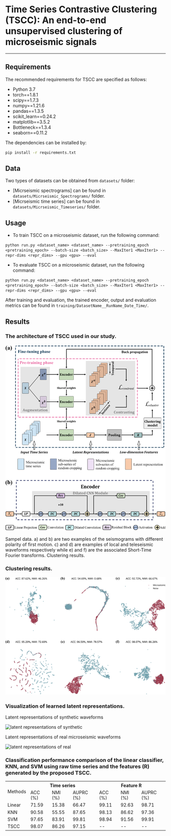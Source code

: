 # Time Series Contrastive Clustering (TSCC): An end-to-end unsupervised clustering of microseismic signals
-------------------------------------------------------

## Requirements

The recommended requirements for TSCC are specified as follows:
* Python 3.7
* torch==1.8.1
* scipy==1.7.3
* numpy==1.21.6
* pandas==1.3.5
* scikit_learn==0.24.2
* matplotlib==3.5.2
* Bottleneck==1.3.4
* seaborn==0.11.2

The dependencies can be installed by:
```bash
pip install -r requirements.txt
```
## Data

Two types of datasets can be obtained from `datasets/` folder:

* [Micrseismic spectrograms] can be found in `datasets/Micrseismic_Spectrograms/` folder.
* [Micrseismic time series] can be found in `datasets/Micrseismic_Timeseries/` folder.

## Usage

* To train TSCC on a microseismic dataset, run the following command:

```run & evaluate
python run.py <dataset_name> <dataset_name> --pretraining_epoch <pretraining_epoch> --batch-size <batch_size> --MaxIter1 <MaxIter1> --repr-dims <repr_dims> --gpu <gpu> --eval
```
* To evaluate TSCC on a microseismic dataset, run the following command:

```run & evaluate
python run.py <dataset_name> <dataset_name> --pretraining_epoch <pretraining_epoch> --batch-size <batch_size> --MaxIter1 <MaxIter1> --repr-dims <repr_dims> --gpu <gpu> --eval
```

After training and evaluation, the trained encoder, output and evaluation metrics can be found in `training/DatasetName__RunName_Date_Time/`. 


## Results

### The architecture of TSCC used in our study. 

![network architecture](./results/Framework.jpg)

Sampel data. a) and b) are two examples of the seismograms with different polarity of first motion.
c) and d) are examples of local and teleseismic waveforms respectively while e) and f) are the associated Short-Time Fourier transforms. 
Clustering results. 

### Clustering results. 

![clustering results](./results/comparison_results.jpg)

### Visualization of learned latent representations. 

Latent representations of synthetic waveforms

![latent representations of synthetic](./results/syn_reprs.jpg)

Latent representations of real microseismic waveforms

![latent representations of real](./results/reprs.jpg)

### Classification performance comparison of the linear classifier, KNN, and SVM using raw time series and the features (R) generated by the proposed TSCC.

<table>
	<tr>
      <td rowspan="2">Methods</td>
	    <th colspan="3">Time series</th>
      <th colspan="3">Feature R</th>
	</tr >
	<tr >
	    <td>ACC (%)</td>
      <td>NMI (%)</td>
      <td>AUPRC (%)</td>
    	<td>ACC (%)</td>
      <td>NMI (%)</td>
      <td>AUPRC (%)</td>
	</tr>
	<tr>
	    <td>Linear</td>
      <td>71.59</td>
      <td>15.38</td>
      <td>66.47</td>
    	<td>99.11</td>
      <td>92.63</td>
      <td>98.71</td>
	</tr>
  <tr>
	    <td>KNN</td>
      <td>90.58</td>
      <td>55.55</td>
      <td>87.65</td>
    	<td>98.13</td>
      <td>86.62</td>
      <td>97.36</td>
	</tr>
  <tr>
	    <td>SVM</td>
      <td>97.65</td>
      <td>83.91</td>
      <td>99.81</td>
    	<td>98.94</td>
      <td>91.56</td>
      <td>99.91</td>
	</tr>
  <tr>
	    <td>TSCC</td>
      <td>98.07</td>
      <td>86.26</td>
      <td>97.15</td>
    	<td>--</td>
      <td>--</td>
      <td>--</td>
	</tr>
</table>
